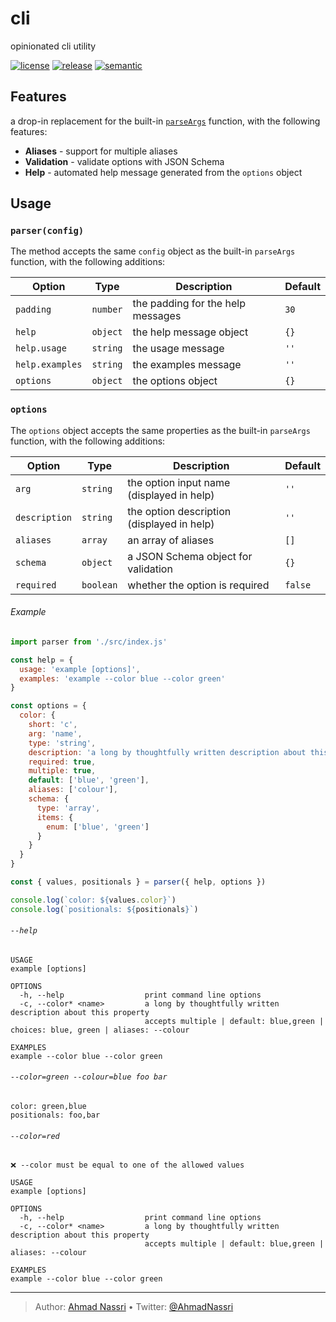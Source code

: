# cli

opinionated cli utility

[![license][license-img]][license-url]
[![release][release-img]][release-url]
[![semantic][semantic-img]][semantic-url]

## Features

a drop-in replacement for the built-in [`parseArgs`][] function, with the following features:

- **Aliases** - support for multiple aliases
- **Validation** - validate options with JSON Schema
- **Help** - automated help message generated from the `options` object

## Usage

### `parser(config)`

The method accepts the same `config` object as the built-in `parseArgs` function, with the following additions:

| Option          | Type     | Description                       | Default |
|-----------------|----------|-----------------------------------|---------|
| `padding`       | `number` | the padding for the help messages | `30`    |
| `help`          | `object` | the help message object           | `{}`    |
| `help.usage`    | `string` | the usage message                 | `''`    |
| `help.examples` | `string` | the examples message              | `''`    |
| `options`       | `object` | the options object                | `{}`    |

### `options`

The `options` object accepts the same properties as the built-in `parseArgs` function, with the following additions:

| Option        | Type      | Description                                | Default |
|---------------|-----------|--------------------------------------------|---------|
| `arg`         | `string`  | the option input name (displayed in help)  | `''`    |
| `description` | `string`  | the option description (displayed in help) | `''`    |
| `aliases`     | `array`   | an array of aliases                        | `[]`    |
| `schema`      | `object`  | a JSON Schema object for validation        | `{}`    |
| `required`    | `boolean` | whether the option is required             | `false` |

###### Example

``` js
import parser from './src/index.js'

const help = {
  usage: 'example [options]',
  examples: 'example --color blue --color green'
}

const options = {
  color: {
    short: 'c',
    arg: 'name',
    type: 'string',
    description: 'a long by thoughtfully written description about this property',
    required: true,
    multiple: true,
    default: ['blue', 'green'],
    aliases: ['colour'],
    schema: {
      type: 'array',
      items: {
        enum: ['blue', 'green']
      }
    }
  }
}

const { values, positionals } = parser({ help, options })

console.log(`color: ${values.color}`)
console.log(`positionals: ${positionals}`)
```

###### `--help`

``` plain
USAGE
example [options]

OPTIONS
  -h, --help                  print command line options
  -c, --color* <name>         a long by thoughtfully written description about this property
                              accepts multiple | default: blue,green | choices: blue, green | aliases: --colour

EXAMPLES
example --color blue --color green
```

###### `--color=green --colour=blue foo bar`

``` plain
color: green,blue
positionals: foo,bar
```

###### `--color=red`

``` plain
❌ --color must be equal to one of the allowed values

USAGE
example [options] 

OPTIONS
  -h, --help                  print command line options
  -c, --color* <name>         a long by thoughtfully written description about this property
                              accepts multiple | default: blue,green | aliases: --colour
                              
EXAMPLES
example --color blue --color green 
```

  [`parseArgs`]: https://nodejs.org/api/util.html#utilparseargsconfig

----
> Author: [Ahmad Nassri](https://www.ahmadnassri.com/) &bull;
> Twitter: [@AhmadNassri](https://twitter.com/AhmadNassri)

[license-url]: LICENSE
[license-img]: https://badgen.net/github/license/ahmadnassri/node-cli

[release-url]: https://github.com/ahmadnassri/node-cli/releases
[release-img]: https://badgen.net/github/release/ahmadnassri/node-cli

[semantic-url]: https://github.com/ahmadnassri/node-cli/actions?query=workflow%3Arelease
[semantic-img]: https://badgen.net/badge/📦/semantically%20released/blue
